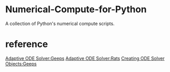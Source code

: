 # Numerical-Compute-for-Python
A collection of Python's numerical compute scripts.

# reference
[Adaptive ODE Solver:Geeps](http://wiki.cs.umt.edu/classes/cs477/index.php/Adaptive_ODE_Solver:Geeps)
[Adaptive ODE Solver:Rats](http://wiki.cs.umt.edu/classes/cs477/index.php/Adaptive_ODE_Solver:Rats)
[Creating ODE Solver Objects:Geeps](http://wiki.cs.umt.edu/classes/cs477/index.php/Creating_ODE_Solver_Objects:Geeps)
